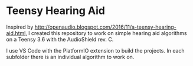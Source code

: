 # Teensy Hearing Aid

Inspired by http://openaudio.blogspot.com/2016/11/a-teensy-hearing-aid.html, I
created this repository to work on simple hearing aid algorithms on a Teensy
3.6 with the AudioShield rev. C.

I use VS Code with the PlatformIO extension to build the projects. In each
subfolder there is an individual algorithm to work on.
